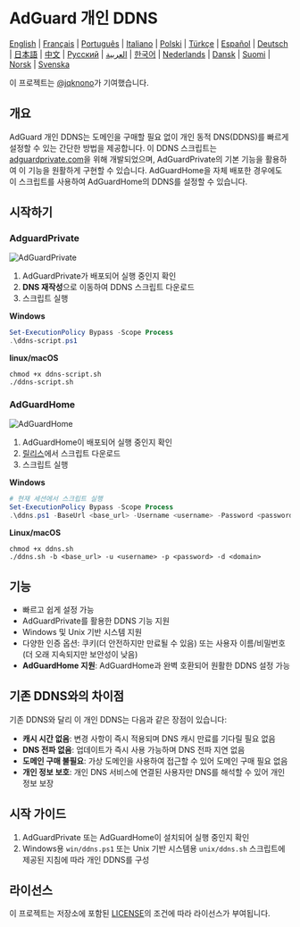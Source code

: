 # AdGuard 개인 DDNS

[English](readme.md) | [Français](readme.fr.md) | [Português](readme.pt.md) | [Italiano](readme.it.md) | [Polski](readme.pl.md) | [Türkçe](readme.tr.md) | [Español](readme.es.md) | [Deutsch](readme.de.md) | [日本語](readme.ja.md) | [中文](readme.zh.md) | [Русский](readme.ru.md) | [العربية](readme.ar.md) | [한국어](readme.ko.md) | [Nederlands](readme.nl.md) | [Dansk](readme.da.md) | [Suomi](readme.fi.md) | [Norsk](readme.no.md) | [Svenska](readme.sv.md)

이 프로젝트는 [@jqknono](https://github.com/jqknono)가 기여했습니다.

## 개요

AdGuard 개인 DDNS는 도메인을 구매할 필요 없이 개인 동적 DNS(DDNS)를 빠르게 설정할 수 있는 간단한 방법을 제공합니다.
이 DDNS 스크립트는 [adguardprivate.com](https://adguardprivate.com)을 위해 개발되었으며, AdGuardPrivate의 기본 기능을 활용하여 이 기능을 원활하게 구현할 수 있습니다.
AdGuardHome을 자체 배포한 경우에도 이 스크립트를 사용하여 AdGuardHome의 DDNS를 설정할 수 있습니다.

## 시작하기

### AdguardPrivate

![AdGuardPrivate](./assets/adguardprivate.webp)

1. AdGuardPrivate가 배포되어 실행 중인지 확인
2. **DNS 재작성**으로 이동하여 DDNS 스크립트 다운로드
3. 스크립트 실행

**Windows**

```powershell
Set-ExecutionPolicy Bypass -Scope Process
.\ddns-script.ps1
```

**linux/macOS**

```shell
chmod +x ddns-script.sh
./ddns-script.sh
```

### AdGuardHome

![AdGuardHome](./assets/adguardhome.webp)

1. AdGuardHome이 배포되어 실행 중인지 확인
2. [릴리스](https://github.com/AdGuardPrivate/adguardprivate-ddns/releases)에서 스크립트 다운로드
3. 스크립트 실행

**Windows**

```powershell
# 현재 세션에서 스크립트 실행
Set-ExecutionPolicy Bypass -Scope Process
.\ddns.ps1 -BaseUrl <base_url> -Username <username> -Password <password> -Domain <domain>
```

**Linux/macOS**

```shell
chmod +x ddns.sh
./ddns.sh -b <base_url> -u <username> -p <password> -d <domain>
```

## 기능

- 빠르고 쉽게 설정 가능
- AdGuardPrivate를 활용한 DDNS 기능 지원
- Windows 및 Unix 기반 시스템 지원
- 다양한 인증 옵션: 쿠키(더 안전하지만 만료될 수 있음) 또는 사용자 이름/비밀번호(더 오래 지속되지만 보안성이 낮음)
- **AdGuardHome 지원**: AdGuardHome과 완벽 호환되어 원활한 DDNS 설정 가능

## 기존 DDNS와의 차이점

기존 DDNS와 달리 이 개인 DDNS는 다음과 같은 장점이 있습니다:

- **캐시 시간 없음**: 변경 사항이 즉시 적용되며 DNS 캐시 만료를 기다릴 필요 없음
- **DNS 전파 없음**: 업데이트가 즉시 사용 가능하며 DNS 전파 지연 없음
- **도메인 구매 불필요**: 가상 도메인을 사용하여 접근할 수 있어 도메인 구매 필요 없음
- **개인 정보 보호**: 개인 DNS 서비스에 연결된 사용자만 DNS를 해석할 수 있어 개인 정보 보장

## 시작 가이드

1. AdGuardPrivate 또는 AdGuardHome이 설치되어 실행 중인지 확인
2. Windows용 `win/ddns.ps1` 또는 Unix 기반 시스템용 `unix/ddns.sh` 스크립트에 제공된 지침에 따라 개인 DDNS를 구성

## 라이선스

이 프로젝트는 저장소에 포함된 [LICENSE](LICENSE)의 조건에 따라 라이선스가 부여됩니다.